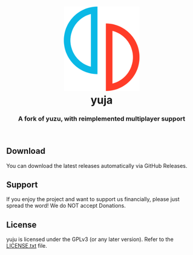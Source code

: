 <!--
SPDX-FileCopyrightText: 2018 yuzu Emulator Project
SPDX-License-Identifier: GPL-2.0-or-later
-->

<h1 align="center">
  <br>
  <a href="https://naylahanegan.com/yuja/"><img src="https://raw.githubusercontent.com/TropicEmus/yuzu-assets/master/icons/icon.png" alt="yuzu" width="200"></a>
  <br>
  <b>yuja</b>
  <h3 align="center">A fork of yuzu, with reimplemented multiplayer support</h3>
  <br>
</h1>

## Download

You can download the latest releases automatically via GitHub Releases.


## Support

If you enjoy the project and want to support us financially, please just spread the word!
We do NOT accept Donations.

## License

yuju is licensed under the GPLv3 (or any later version). Refer to the [LICENSE.txt](https://github.com/TropicEmus/yuja/blob/master/LICENSE.txt) file.
